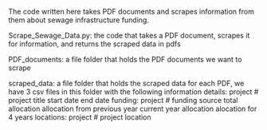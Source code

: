 The code written here takes PDF documents and scrapes information from them about sewage infrastructure
funding.

Scrape_Sewage_Data.py: the code that takes a PDF document, scrapes it for information, and returns
	the scraped data in pdfs

PDF_documents: a file folder that holds the PDF documents we want to scrape

scraped_data: a file folder that holds the scraped data
	for each PDF, we have 3 csv files in this folder with the following information
	details:
		project #
		project title
		start date
		end date
	funding:
		project #
		funding source
		total allocation
		allocation from previous year
		current year allocation
		alocation for 4 years
	locations:
		project #
		project location
